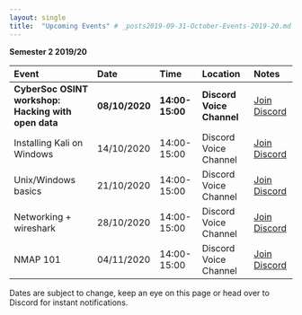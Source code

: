 ```yaml
---
layout: single
title:  "Upcoming Events" # _posts2019-09-31-October-Events-2019-20.md 
---
```

__Semester 2 2019/20__

| Event | Date | Time | Location | Notes
|:-----------------|:----------|:-----------|:-----------|:-----------|
 | __CyberSoc OSINT workshop: Hacking with open data__ | __08/10/2020__ | __14:00-15:00__ | __Discord Voice Channel__ | [Join Discord](https://discordapp.com/invite/p6qGd3D) |
  | Installing Kali on Windows | 14/10/2020 | 14:00-15:00 | Discord Voice Channel | [Join Discord](https://discordapp.com/invite/p6qGd3D) |
  | Unix/Windows basics | 21/10/2020 | 14:00-15:00 | Discord Voice Channel | [Join Discord](https://discordapp.com/invite/p6qGd3D) |
  | Networking + wireshark | 28/10/2020 | 14:00-15:00 | Discord Voice Channel | [Join Discord](https://discordapp.com/invite/p6qGd3D) |
  | NMAP 101 | 04/11/2020 | 14:00-15:00 | Discord Voice Channel | [Join Discord](https://discordapp.com/invite/p6qGd3D) |


Dates are subject to change, keep an eye on this page or head over to Discord for instant notifications.
